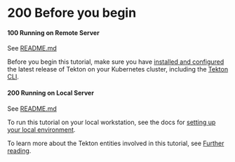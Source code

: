 # 200 Before you begin

#### 100 Running on Remote Server

See [README.md](./100/README.md)

Before you begin this tutorial, make sure you have [installed and configured](https://github.com/tektoncd/pipeline/blob/main/docs/install.md)
the latest release of Tekton on your Kubernetes cluster, including the
[Tekton CLI](https://github.com/tektoncd/cli).

#### 200 Running on Local Server

See [README.md](./200/README.md)

To run this tutorial on your local workstation, see the docs for [setting up your local environment](https://github.com/tektoncd/pipeline/blob/main/docs/developers/local-setup.md).

To learn more about the Tekton entities involved in this tutorial, see [Further reading](#further-reading).
